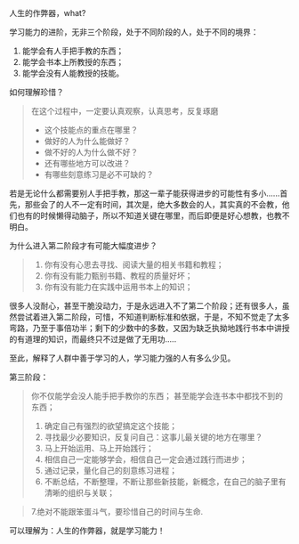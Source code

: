 人生的作弊器，what?

学习能力的进阶，无非三个阶段，处于不同阶段的人，处于不同的境界：
1. 能学会有人手把手教的东西；
2. 能学会书本上所教授的东西；
3. 能学会没有人能教授的技能。

如何理解珍惜？
> 在这个过程中，一定要认真观察，认真思考，反复琢磨
> 
> * 这个技能点的重点在哪里？
> * 做好的人为什么能做好？
> * 做不好的人为什么做不好？
> * 还有哪些地方可以改进？
> * 有哪些刻意练习是必不可缺的？

若是无论什么都需要别人手把手教，那这一辈子能获得进步的可能性有多小......首先，那些会了的人不一定有时间，其次是，绝大多数会的人，其实真的不会教，他们也有的时候懒得动脑子，所以不知道关键在哪里，而后即便是好心想教，也教不明白。

为什么进入第二阶段才有可能大幅度进步？
> 1. 你有没有心思去寻找、阅读大量的相关书籍和教程；
> 2. 你有没有能力甄别书籍、教程的质量好坏；
> 3. 你有没有能力在实践中运用书本上的知识；

很多人没耐心，甚至干脆没动力，于是永远进入不了第二个阶段；还有很多人，虽然尝试着进入第二阶段，可惜，不知道判断标准和依据，于是，不知不觉走了太多弯路，乃至于事倍功半；剩下的少数中的多数，又因为缺乏执拗地践行书本中讲授的有道理的知识，而最终只不过是做了无用功.....

至此，解释了人群中善于学习的人，学习能力强的人有多么少见。

第三阶段：
> 你不仅能学会没人能手把手教你的东西；
> 甚至能学会连书本中都找不到的东西；
> 
> 1. 确定自己有强烈的欲望搞定这个技能；
> 2. 寻找最少必要知识，反复问自己：这事儿最关键的地方在哪里？
> 3. 马上开始运用、马上开始践行；
> 4. 相信自己一定能够学会，相信自己一定会通过践行而进步；
> 5. 通过记录，量化自己的刻意练习进程；
> 6. 不断总结，不断整理，不断让那些新技能，新概念，在自己的脑子里有清晰的组织与关联；

> 7.绝对不能跟笨蛋斗气，要珍惜自己的时间与生命.

可以理解为：人生的作弊器，就是学习能力！

